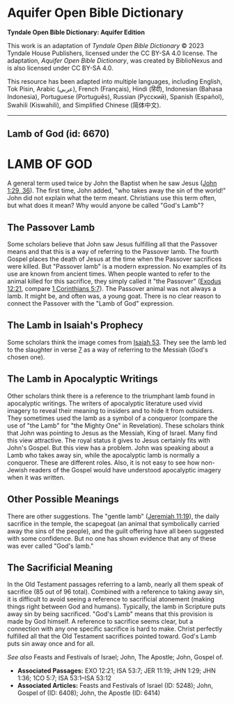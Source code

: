 # Aquifer Open Bible Dictionary

**Tyndale Open Bible Dictionary: Aquifer Edition**

This work is an adaptation of *Tyndale Open Bible Dictionary* © 2023 Tyndale House Publishers, licensed under the CC BY\-SA 4\.0 license. The adaptation, *Aquifer Open Bible Dictionary*, was created by BiblioNexus and is also licensed under CC BY\-SA 4\.0\.

This resource has been adapted into multiple languages, including English, Tok Pisin, Arabic (عربي), French (Français), Hindi (हिंदी), Indonesian (Bahasa Indonesia), Portuguese (Português), Russian (Русский), Spanish (Español), Swahili (Kiswahili), and Simplified Chinese (简体中文).



--------------------------------

## Lamb of God (id: 6670)

LAMB OF GOD
===========

A general term used twice by John the Baptist when he saw Jesus ([John 1:29, 36](https://ref.ly/John1:29,John1:36)). The first time, John added, "who takes away the sin of the world!" John did not explain what the term meant. Christians use this term often, but what does it mean? Why would anyone be called "God's Lamb"?

The Passover Lamb
-----------------

Some scholars believe that John saw Jesus fulfilling all that the Passover means and that this is a way of referring to the Passover lamb. The fourth Gospel places the death of Jesus at the time when the Passover sacrifices were killed. But "Passover lamb" is a modern expression. No examples of its use are known from ancient times. When people wanted to refer to the animal killed for this sacrifice, they simply called it "the Passover" ([Exodus 12:21](https://ref.ly/Exod12:21), compare [1 Corinthians 5:7](https://ref.ly/1Cor5:7)). The Passover animal was not always a lamb. It might be, and often was, a young goat. There is no clear reason to connect the Passover with the "Lamb of God" expression.

The Lamb in Isaiah's Prophecy
-----------------------------

Some scholars think the image comes from [Isaiah 53](https://ref.ly/Isa53:1-Isa53:12). They see the lamb led to the slaughter in verse [7](https://ref.ly/Isa53:7) as a way of referring to the Messiah (God's chosen one).

The Lamb in Apocalyptic Writings
--------------------------------

Other scholars think there is a reference to the triumphant lamb found in apocalyptic writings. The writers of apocalyptic literature used vivid imagery to reveal their meaning to insiders and to hide it from outsiders. They sometimes used the lamb as a symbol of a conqueror (compare the use of "the Lamb" for "the Mighty One" in Revelation). These scholars think that John was pointing to Jesus as the Messiah, King of Israel. Many find this view attractive. The royal status it gives to Jesus certainly fits with John's Gospel. But this view has a problem. John was speaking about a Lamb who takes away sin, while the apocalyptic lamb is normally a conqueror. These are different roles. Also, it is not easy to see how non\-Jewish readers of the Gospel would have understood apocalyptic imagery when it was written.

Other Possible Meanings
-----------------------

There are other suggestions. The "gentle lamb" ([Jeremiah 11:19](https://ref.ly/Jer11:19)), the daily sacrifice in the temple, the scapegoat (an animal that symbolically carried away the sins of the people), and the guilt offering have all been suggested with some confidence. But no one has shown evidence that any of these was ever called "God's lamb."

The Sacrificial Meaning
-----------------------

In the Old Testament passages referring to a lamb, nearly all them speak of sacrifice (85 out of 96 total). Combined with a reference to taking away sin, it is difficult to avoid seeing a reference to sacrificial atonement (making things right between God and humans). Typically, the lamb in Scripture puts away sin by being sacrificed. "God's Lamb" means that this provision is made by God himself. A reference to sacrifice seems clear, but a connection with any one specific sacrifice is hard to make. Christ perfectly fulfilled all that the Old Testament sacrifices pointed toward. God's Lamb puts sin away once and for all.

*See also* Feasts and Festivals of Israel; John, The Apostle; John, Gospel of.

* **Associated Passages:** EXO 12:21; ISA 53:7; JER 11:19; JHN 1:29; JHN 1:36; 1CO 5:7; ISA 53:1–ISA 53:12
* **Associated Articles:** Feasts and Festivals of Israel (ID: 5248); John, Gospel of (ID: 6408); John, the Apostle (ID: 6414)

